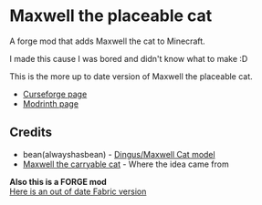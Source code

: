 # Maxwell the placeable cat

A forge mod that adds Maxwell the cat to Minecraft.

I made this cause I was bored and didn't know what to make :D

This is the more up to date version of Maxwell the placeable cat.

* [Curseforge page](https://www.curseforge.com/minecraft/mc-mods/maxwell-the-placeable-cat)
* [Modrinth page](https://modrinth.com/mod/maxwell-the-placeable-cat)

## Credits

* bean(alwayshasbean) - [Dingus/Maxwell Cat model](https://sketchfab.com/3d-models/dingus-the-cat-2ca7f3c1957847d6a145fc35de9046b0)
* [Maxwell the carryable cat](https://steamcommunity.com/sharedfiles/filedetails/?id=2878054450) - Where the idea came from

**Also this is a FORGE mod**<br>[Here is an out of date Fabric version](https://github.com/antoninvf/fabricMaxwellPlaceableCat)
